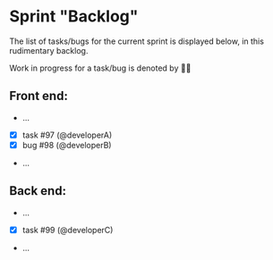 # Sprint "Backlog"

The list of tasks/bugs for the current sprint is displayed below, in this rudimentary backlog.

Work in progress for a task/bug is denoted by :running_man:

## Front end:
- ...
- [x] task #97 (@developerA)
- [x] bug #98 (@developerB)
- ...

## Back end:
- ...
- [x] task #99 (@developerC)
- ...
